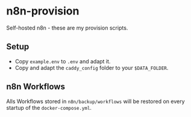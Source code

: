 # n8n-provision
Self-hosted n8n - these are my provision scripts.


## Setup

* Copy `example.env` to `.env` and adapt it.
* Copy and adapt the `caddy_config` folder to your `$DATA_FOLDER`.


## n8n Workflows

Alls Workflows stored in `n8n/backup/workflows` will be restored on every startup of the `docker-compose.yml`.
